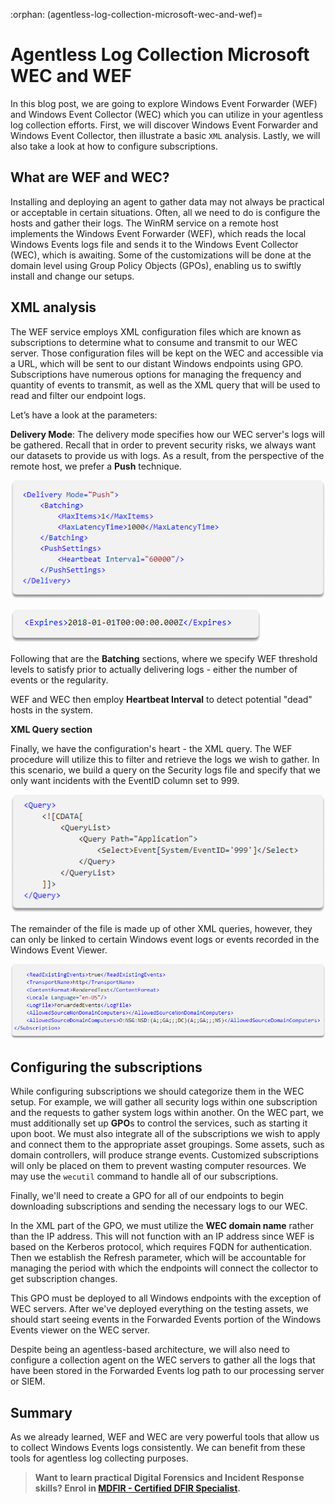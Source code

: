 :orphan:
(agentless-log-collection-microsoft-wec-and-wef)=

# Agentless Log Collection Microsoft WEC and WEF

In this blog post, we are going to explore Windows Event Forwarder (WEF) and Windows Event Collector (WEC) which you can utilize in your agentless log collection efforts. First, we will discover Windows Event Forwarder and Windows Event Collector, then illustrate a basic `XML` analysis. Lastly, we will also take a look at how to configure subscriptions.

## What are WEF and WEC?

Installing and deploying an agent to gather data may not always be practical or acceptable in certain situations. Often, all we need to do is configure the hosts and gather their logs. The WinRM service on a remote host implements the Windows Event Forwarder (WEF), which reads the local Windows Events logs file and sends it to the Windows Event Collector (WEC), which is awaiting. Some of the customizations will be done at the domain level using Group Policy Objects (GPOs), enabling us to swiftly install and change our setups.

## XML analysis

The WEF service employs XML configuration files which are known as subscriptions to determine what to consume and transmit to our WEC server. Those configuration files will be kept on the WEC and accessible via a URL, which will be sent to our distant Windows endpoints using GPO. Subscriptions have numerous options for managing the frequency and quantity of events to transmit, as well as the XML query that will be used to read and filter our endpoint logs.

Let’s have a look at the parameters:

**Delivery Mode**: The delivery mode specifies how our WEC server's logs will be gathered. Recall that in order to prevent security risks, we always want our datasets to provide us with logs. As a result, from the perspective of the remote host, we prefer a **Push** technique.

![alt img](images/log-collection-23.png)

![alt img](images/log-collection-24.png)

Following that are the **Batching** sections, where we specify WEF threshold levels to satisfy prior to actually delivering logs - either the number of events or the regularity.

WEF and WEC then employ **Heartbeat Interval** to detect potential "dead" hosts in the system.

**XML Query section**

Finally, we have the configuration's heart - the XML query. The WEF procedure will utilize this to filter and retrieve the logs we wish to gather.
In this scenario, we build a query on the Security logs file and specify that we only want incidents with the EventID column set to 999.

![alt img](images/log-collection-25.png)

The remainder of the file is made up of other XML queries, however, they can only be linked to certain Windows event logs or events recorded in the Windows Event Viewer.

![alt img](images/log-collection-26.png)

## Configuring the subscriptions

While configuring subscriptions we should categorize them in the WEC setup.
For example, we will gather all security logs within one subscription and the requests to gather system logs within another. On the WEC part, we must additionally set up **GPO**s to control the services, such as starting it upon boot. We must also integrate all of the subscriptions we wish to apply and connect them to the appropriate asset groupings. Some assets, such as domain controllers, will produce strange events. Customized subscriptions will only be placed on them to prevent wasting computer resources. We may use the `wecutil` command to handle all of our subscriptions.

Finally, we'll need to create a GPO for all of our endpoints to begin downloading subscriptions and sending the necessary logs to our WEC.

In the XML part of the GPO, we must utilize the **WEC domain name** rather than the IP address. This will not function with an IP address since WEF is based on the Kerberos protocol, which requires FQDN for authentication. Then we establish the Refresh parameter, which will be accountable for managing the period with which the endpoints will connect the collector to get subscription changes.

This GPO must be deployed to all Windows endpoints with the exception of WEC servers. After we've deployed everything on the testing assets, we should start seeing events in the Forwarded Events portion of the Windows Events viewer on the WEC server.

Despite being an agentless-based architecture, we will also need to configure a collection agent on the WEC servers to gather all the logs that have been stored in the Forwarded Events log path to our processing server or SIEM.

## Summary

As we already learned, WEF and WEC are very powerful tools that allow us to collect Windows Events logs consistently. We can benefit from these tools for agentless log collecting purposes.

> **Want to learn practical Digital Forensics and Incident Response skills? Enrol in [MDFIR - Certified DFIR Specialist](https://www.mosse-institute.com/certifications/mdfir-certified-dfir-specialist.html).**
